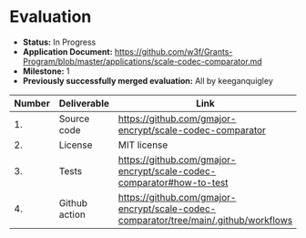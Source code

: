 # Evaluation

- **Status:** In Progress
- **Application Document:** https://github.com/w3f/Grants-Program/blob/master/applications/scale-codec-comparator.md
- **Milestone:** 1
- **Previously successfully merged evaluation:** All by keeganquigley


| Number | Deliverable   | Link                                                                                 | Notes |
|--------|---------------|--------------------------------------------------------------------------------------|-------|
| 1.     | Source code   | https://github.com/gmajor-encrypt/scale-codec-comparator                             |       |
| 2.     | License       | MIT license                                                                          | MIT   |
| 3.     | Tests         | https://github.com/gmajor-encrypt/scale-codec-comparator#how-to-test                 |       |
| 4.     | Github action | https://github.com/gmajor-encrypt/scale-codec-comparator/tree/main/.github/workflows |       |
